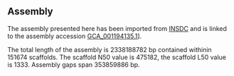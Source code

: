 **Assembly**
--------

The assembly presented here has been imported from [INSDC](http://www.insdc.org) and is linked to the assembly accession [GCA\_001194135.1](http://www.ebi.ac.uk/ena/data/view/GCA_001194135.1)].

The total length of the assembly is 2338188782 bp contained withinin 151674 scaffolds.
The scaffold N50 value is 475182, the scaffold L50 value is 1333.
Assembly gaps span 353859886 bp.
